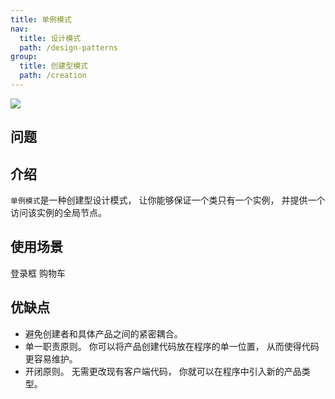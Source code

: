 ```yaml
---
title: 单例模式
nav:
  title: 设计模式
  path: /design-patterns
group:
  title: 创建型模式
  path: /creation
---
```


![](https://cy-picgo.oss-cn-hangzhou.aliyuncs.com/singleton.png)

## 问题

## 介绍

`单例模式`是一种创建型设计模式， 让你能够保证一个类只有一个实例， 并提供一个访问该实例的全局节点。

## 使用场景

登录框
购物车

## 优缺点

- 避免创建者和具体产品之间的紧密耦合。
- 单一职责原则。 你可以将产品创建代码放在程序的单一位置， 从而使得代码更容易维护。
- 开闭原则。 无需更改现有客户端代码， 你就可以在程序中引入新的产品类型。
